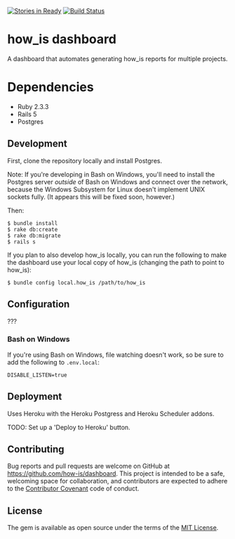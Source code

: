 [![Stories in Ready](https://badge.waffle.io/how-is/dashboard.png?label=ready&title=Ready)](https://waffle.io/how-is/dashboard)
[![Build
Status](https://travis-ci.org/how-is/dashboard.svg?branch=master)](https://travis-ci.org/how-is/dashboard)

# how\_is dashboard

A dashboard that automates generating how\_is reports for multiple projects.


# Dependencies

* Ruby 2.3.3
* Rails 5
* Postgres


## Development

First, clone the repository locally and install Postgres.

Note: If you're developing in Bash on Windows, you'll need to install
the Postgres server _outside_ of Bash on Windows and connect over the
network, because the Windows Subsystem for Linux doesn't implement UNIX
sockets fully. (It appears this will be fixed soon, however.)

Then:

```
$ bundle install
$ rake db:create
$ rake db:migrate
$ rails s
```

If you plan to also develop how\_is locally, you can run the following
to make the dashboard use your local copy of how\_is (changing the path
to point to how\_is):

```
$ bundle config local.how_is /path/to/how_is
```


## Configuration

???

### Bash on Windows

If you're using Bash on Windows, file watching doesn't work, so be sure to
add the following to `.env.local`:

```
DISABLE_LISTEN=true
```

## Deployment

Uses Heroku with the Heroku Postgress and Heroku Scheduler addons.

TODO: Set up a 'Deploy to Heroku' button.


## Contributing

Bug reports and pull requests are welcome on GitHub at
https://github.com/how-is/dashboard. This project is intended to be a
safe, welcoming space for collaboration, and contributors are expected
to adhere to the [Contributor Covenant](http://contributor-covenant.org)
code of conduct.


## License

The gem is available as open source under the terms of the [MIT
License](http://opensource.org/licenses/MIT).
